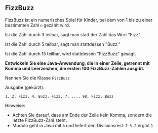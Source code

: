 ## FizzBuzz

FizzBuzz ist ein numerisches Spiel für Kinder, bei dem von 1 bis zu einer bestimmten Zahl ``n`` gezählt wird.

Ist die Zahl durch 3 teilbar, sagt man statt der Zahl das Wort "Fizz".

Ist die Zahl durch 5 teilbar, sagt man stattdessen "Buzz."

Ist die Zahl durch 15 teilbar, wird stattdessen "FizzBuzz" gesagt.

**Entwickeln Sie eine Java-Anwendung, die in einer Zeile, getrennt mit Komma und Leerzeichen, die ersten 100 FizzBuzz-Zahlen ausgibt.**

Nennen Sie die Klasse ``FizzBuzz``

Ausgabe (gekürzt):

    1, 2, Fizz, 4, Buzz, Fizz, 7, ..., 98, Fizz, Buzz

Hinweise:
* Achten Sie darauf, dass am Ende der Zeile kein Komma, sondern die letzte FizzBuzz-Zahl steht.
* Modulo geht in Java mit ``%`` und liefert den Divisionsrest: ``7 % 2`` ergibt ``1`` 